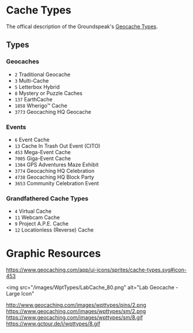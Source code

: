 # Cache Types 
The offical description of the Groundspeak's [Geocache Types](https://www.geocaching.com/about/cache_types.aspx).

## Types

### Geocaches
* `2` Traditional Geocache
* `3` Multi-Cache
* `5` Letterbox Hybrid
* `8` Mystery or Puzzle Caches
* `137` EarthCache
* `1858` Wherigo™ Cache
* `3773` Geocaching HQ Geocache
  
### Events
* `6` Event Cache
* `13` Cache In Trash Out Event (CITO)
* `453` Mega-Event Cache
* `7005` Giga-Event Cache
* `1304` GPS Adventures Maze Exhibit
* `3774` Geocaching HQ Celebration
* `4738` Geocaching HQ Block Party
* `3653` Community Celebration Event

### Grandfathered Cache Types
* `4` Virtual Cache
* `11` Webcam Cache
* `9` Project A.P.E. Cache
* `12` Locationless (Reverse) Cache

# Graphic Resources
https://www.geocaching.com/app/ui-icons/sprites/cache-types.svg#icon-453

<img src="/images/WptTypes/LabCache_80.png" alt="Lab Geocache - Large Icon"

http://www.geocaching.com/images/wpttypes/pins/2.png
https://www.geocaching.com/images/wpttypes/sm/2.png
https://www.geocaching.com/images/wpttypes/sm/8.gif
https://www.gctour.de/i/wpttypes/8.gif
